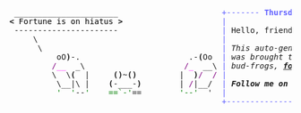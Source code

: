 <pre style="font-family:Menlo,'DejaVu Sans Mono',consolas,'Courier New',monospace"> ______________________                      <span style="color: #5f5fff; text-decoration-color: #5f5fff">+------- </span><span style="color: #5f5fff; text-decoration-color: #5f5fff; font-weight: bold">Thursday, 22 May 2025</span><span style="color: #5f5fff; text-decoration-color: #5f5fff"> --------+</span> <a href="https://www.informatik.uni-leipzig.de/~akiki/">Christopher Akiki</a>                
<span style="font-weight: bold">&lt;</span><span style="color: #000000; text-decoration-color: #000000"> Fortune is on hiatus </span><span style="font-weight: bold">&gt;</span>                     <span style="color: #5f5fff; text-decoration-color: #5f5fff">|</span>                                      <span style="color: #5f5fff; text-decoration-color: #5f5fff">|</span> ┣━━ Interests                    
 ----------------------                      <span style="color: #5f5fff; text-decoration-color: #5f5fff">|</span> Hello, friend.                       <span style="color: #5f5fff; text-decoration-color: #5f5fff">|</span> ┃   ┣━━ My cat                   
     \                                       <span style="color: #5f5fff; text-decoration-color: #5f5fff">|</span>                                      <span style="color: #5f5fff; text-decoration-color: #5f5fff">|</span> ┃   ┣━━ Representation Learning  
      \                                      <span style="color: #5f5fff; text-decoration-color: #5f5fff">|</span> <span style="font-style: italic">This auto-generated message panel </span>   <span style="color: #5f5fff; text-decoration-color: #5f5fff">|</span> ┃   ┣━━ Language Generation      
          oO<span style="font-weight: bold">)</span>-.                       .-<span style="font-weight: bold">(</span>Oo  <span style="color: #5f5fff; text-decoration-color: #5f5fff">|</span> <span style="font-style: italic">was brought to you by the </span><span style="font-weight: bold; font-style: italic"><a href="https://en.wikipedia.org/wiki/Cowsay">cowsay</a></span><span style="font-style: italic"> </span>    <span style="color: #5f5fff; text-decoration-color: #5f5fff">|</span> ┃   ┣━━ Text Mining              
         <span style="color: #800080; text-decoration-color: #800080">/</span><span style="color: #ff00ff; text-decoration-color: #ff00ff">__</span>  _\                     <span style="color: #800080; text-decoration-color: #800080">/</span><span style="color: #ff00ff; text-decoration-color: #ff00ff">_</span>  __\ <span style="color: #5f5fff; text-decoration-color: #5f5fff">|</span> <span style="font-style: italic">bud-frogs, </span><span style="font-weight: bold; font-style: italic"><a href="https://en.wikipedia.org/wiki/Fortune_(Unix)">fortune</a></span><span style="font-style: italic"> and </span><span style="font-weight: bold; font-style: italic"><a href="https://github.com/willmcgugan/rich">Rich</a></span><span style="font-style: italic">. </span>        <span style="color: #5f5fff; text-decoration-color: #5f5fff">|</span> ┃   ┣━━ Dataset Creation         
         \  \<span style="font-weight: bold">(</span>  |     <span style="font-weight: bold">()</span>~<span style="font-weight: bold">()</span>         |  <span style="font-weight: bold">)</span><span style="color: #800080; text-decoration-color: #800080">/</span>  <span style="color: #800080; text-decoration-color: #800080">/</span> <span style="color: #5f5fff; text-decoration-color: #5f5fff">|</span>                                      <span style="color: #5f5fff; text-decoration-color: #5f5fff">|</span> ┃   ┗━━ TODO                     
          \__|\ |    <span style="font-weight: bold">(</span>-___-<span style="font-weight: bold">)</span>        | <span style="color: #800080; text-decoration-color: #800080">/</span>|__/  <span style="color: #5f5fff; text-decoration-color: #5f5fff">|</span> <span style="font-weight: bold; font-style: italic">Follow me on twitter: </span><span style="font-weight: bold; font-style: italic"><a href="https://twitter.com/christopher">@christopher</a></span>   <span style="color: #5f5fff; text-decoration-color: #5f5fff">|</span> ┣━━ Past Lives                   
          <span style="color: #008000; text-decoration-color: #008000">&#x27;  &#x27;</span>--<span style="color: #008000; text-decoration-color: #008000">&#x27;    ==`-&#x27;</span>==        <span style="color: #008000; text-decoration-color: #008000">&#x27;--&#x27;</span>  &#x27;  <span style="color: #5f5fff; text-decoration-color: #5f5fff">|</span>                                      <span style="color: #5f5fff; text-decoration-color: #5f5fff">|</span> ┃   ┣━━ Sociocultural antropology
                                             <span style="color: #5f5fff; text-decoration-color: #5f5fff">+--------------------------------------+</span> ┃   ┗━━ Network Engineering      
                                                                                      ┣━━ Current Location             
                                                                                      ┃   ┗━━ Leipzig, Germany         
                                                                                      ┗━━ Previous Locations           
                                                                                          ┣━━ Durham, England          
                                                                                          ┗━━ Zouk Mikael, Lebanon     
</pre>
